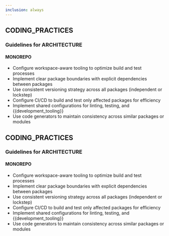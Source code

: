 ```yaml
---
inclusion: always
---
```


## CODING_PRACTICES

### Guidelines for ARCHITECTURE

#### MONOREPO

- Configure workspace-aware tooling to optimize build and test processes
- Implement clear package boundaries with explicit dependencies between packages
- Use consistent versioning strategy across all packages (independent or lockstep)
- Configure CI/CD to build and test only affected packages for efficiency
- Implement shared configurations for linting, testing, and {{development_tooling}}
- Use code generators to maintain consistency across similar packages or modules

## CODING_PRACTICES

### Guidelines for ARCHITECTURE

#### MONOREPO

- Configure workspace-aware tooling to optimize build and test processes
- Implement clear package boundaries with explicit dependencies between packages
- Use consistent versioning strategy across all packages (independent or lockstep)
- Configure CI/CD to build and test only affected packages for efficiency
- Implement shared configurations for linting, testing, and {{development_tooling}}
- Use code generators to maintain consistency across similar packages or modules

